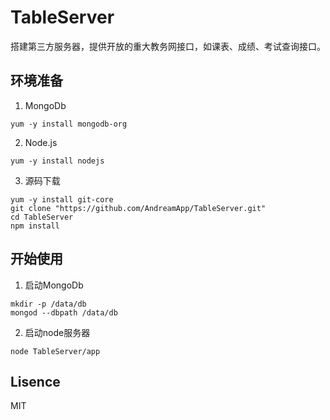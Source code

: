 # TableServer

搭建第三方服务器，提供开放的重大教务网接口，如课表、成绩、考试查询接口。

## 环境准备

1. MongoDb

```shell
yum -y install mongodb-org
```

2. Node.js

```shell
yum -y install nodejs
```

3. 源码下载

```shell
yum -y install git-core
git clone "https://github.com/AndreamApp/TableServer.git"
cd TableServer
npm install
```

## 开始使用

1. 启动MongoDb

```shell
mkdir -p /data/db
mongod --dbpath /data/db
```

2. 启动node服务器

```shell
node TableServer/app
```

## Lisence

MIT
